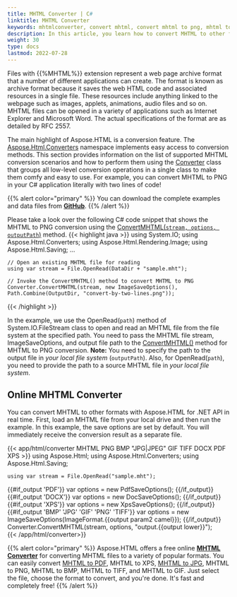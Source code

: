 ```yaml
---
title: MHTML Converter | C#
linktitle: MHTML Converter
keywords: mhtmlconverter, convert mhtml, convert mhtml to png, mhtml to png, c# example, online converter
description: In this article, you learn how to convert MHTML to other formats using Aspose.HTML API and consider C# example of MHTML to PNG conversion.
weight: 30
type: docs
lastmod: 2022-07-28
---
```


Files with {{%MHTML%}} extension represent a web page archive format that a number of different applications can create. The format is known as archive format because it saves the web HTML code and associated resources in a single file. These resources include anything linked to the webpage such as images, applets, animations, audio files and so on. MHTML files can be opened in a variety of applications such as Internet Explorer and Microsoft Word. The actual specifications of the format are as detailed by RFC 2557.

The main highlight of Aspose.HTML is a conversion feature. The [Aspose.Html.Converters](https://reference.aspose.com/html/net/aspose.html.converters/) namespace implements easy access to conversion methods. This section provides information on the list of supported MHTML conversion scenarios and how to perform them using the [Converter](https://reference.aspose.com/html/net/aspose.html.converters/converter/) class that groups all low-level conversion operations in a single class to make them comfy and easy to use. For example, you can convert MHTML to PNG in your C# application literally with two lines of code!

{{% alert color="primary" %}}
You can download the complete examples and data files from [**GitHub**](https://github.com/aspose-html/Aspose.HTML-Documentation/tree/main/content/tests-net).
{{% /alert %}} 

Please take a look over the following C# code snippet that shows the MHTML to PNG conversion using the [ConvertMHTML(`stream, options, outputPath`)](https://reference.aspose.com/html/net/aspose.html.converters/converter/convertmhtml/) method.
{{< highlight java >}}
using System.IO;
using Aspose.Html.Converters;
using Aspose.Html.Rendering.Image;
using Aspose.Html.Saving;
...        

    // Open an existing MHTML file for reading
    using var stream = File.OpenRead(DataDir + "sample.mht");
    
    // Invoke the ConvertMHTML() method to convert MHTML to PNG           
    Converter.ConvertMHTML(stream, new ImageSaveOptions(), Path.Combine(OutputDir, "convert-by-two-lines.png"));
{{< /highlight >}}

In the example, we use the OpenRead(`path`) method of System.IO.FileStream class to open and read an MHTML file from the file system at the specified path. You need to pass the MHTML file stream, ImageSaveOptions, and output file path to the [ConvertMHTML()](https://reference.aspose.com/html/net/aspose.html.converters/converter/convertmhtml/) method for MHTML to PNG conversion.  **Note:** You need to specify the path to the output file in *your local file system* (`outputPath`). Also, for OpenRead(`path`), you need to provide the path to a source MHTML file in *your local file system*. 

## **Online MHTML Converter**
You can convert MHTML to other formats with Aspose.HTML for .NET API in real time. First, load an MHTML file from your local drive and then run the example. In this example, the save options are set by default. You will immediately receive the conversion result as a separate file.

{{< app/html/converter MHTML PNG BMP "JPG|JPEG" GIF TIFF DOCX PDF XPS >}}
using Aspose.Html;
using Aspose.Html.Converters;
using Aspose.Html.Saving;

    using var stream = File.OpenRead("sample.mht");
{{#if_output 'PDF'}}
    var options = new PdfSaveOptions();
{{/if_output}}
{{#if_output 'DOCX'}}
    var options = new DocSaveOptions();
{{/if_output}}
{{#if_output 'XPS'}}
    var options = new XpsSaveOptions();
{{/if_output}}
{{#if_output 'BMP' 'JPG' 'GIF' 'PNG' 'TIFF'}}
    var options = new ImageSaveOptions(ImageFormat.{{output param2 camel}});
{{/if_output}}
    Converter.ConvertMHTML(stream, options, "output.{{output lower}}");   
{{< /app/html/converter>}} 


{{% alert color="primary" %}} 
Aspose.HTML offers a free online [**MHTML Converter**](https://products.aspose.app/html/conversion) for converting MHTML files to a variety of popular formats.  You can easily convert  [MHTML to PDF](https://products.aspose.app/html/conversion/mhtml-to-pdf), MHTML to XPS, [MHTML to JPG](https://products.aspose.app/html/conversion/mhtml-to-jpg), MHTML to PNG, MHTML to BMP, MHTML to TIFF, and MHTML to GIF. Just select the file, choose the format to convert, and you're done. It's fast and completely free!
{{% /alert %}} 





